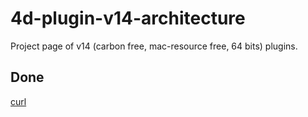 # 4d-plugin-v14-architecture
Project page of v14 (carbon free, mac-resource free, 64 bits) plugins.

Done
---
[curl](https://github.com/miyako/4d-plugin-curl)
